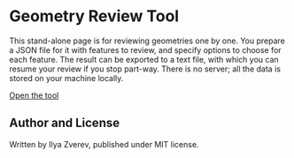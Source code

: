 # Geometry Review Tool

This stand-alone page is for reviewing geometries one by one.
You prepare a JSON file for it with features to review, and specify options to choose for each feature.
The result can be exported to a text file, with which you can resume your review if you stop part-way.
There is no server; all the data is stored on your machine locally.

[Open the tool](https://zverik.github.io/geometry_review/)

## Author and License

Written by Ilya Zverev, published under MIT license.

